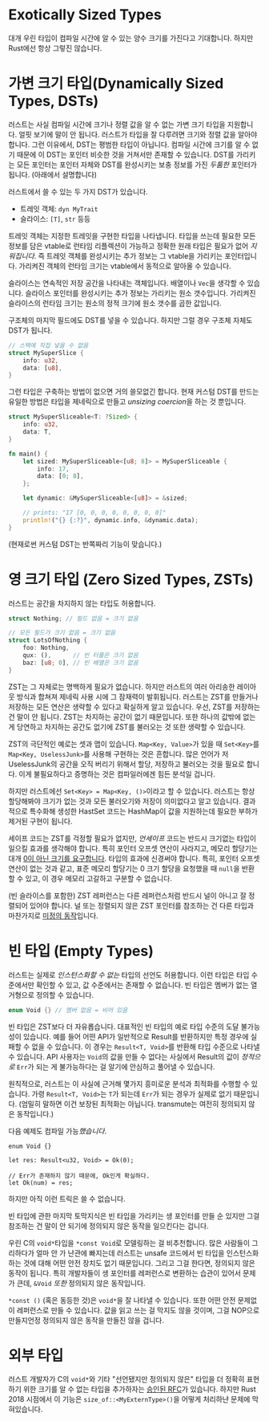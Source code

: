 # Exotically Sized Types

대개 우린 타입이 컴파일 시간에 알 수 있는 양수 크기를 가진다고 기대합니다.
하지만 Rust에선 항상 그렇진 않습니다.





# 가변 크기 타입(Dynamically Sized Types, DSTs)

러스트는 사실 컴파일 시간에 크기나 정렬 값을 알 수 없는 가변 크기 타입을
지원합니다. 얼핏 보기에 말이 안 됩니다. 러스트가 타입을 잘 다루려면 크기와
정렬 값을 알아야 합니다. 그런 이유에서, DST는 평범한 타입이 아닙니다.
컴파일 시간에 크기를 알 수 없기 때문에 이 DST는 포인터 비슷한 것을 거쳐서만
존재할 수 있습니다. DST를 가리키는 모든 포인터는 포인터 자체와
DST를 완성시키는 보충 정보를 가진 *두툼한* 포인터가 됩니다.
(아래에서 설명합니다)

러스트에서 쓸 수 있는 두 가지 DST가 있습니다.

* 트레잇 객체: `dyn MyTrait`
* 슬라이스: `[T]`, `str` 등등

트레잇 객체는 지정한 트레잇을 구현한 타입을 나타냅니다.
타입을 쓰는데 필요한 모든 정보를 담은 vtable로 런타임 리플렉션이 가능하고
정확한 원래 타입은 필요가 없어 *지워집니다*.
즉 트레잇 객체를 완성시키는 추가 정보는 그 vtable을 가리키는 포인터입니다.
가리켜진 객체의 런타임 크기는 vtable에서 동적으로 알아올 수 있습니다.

슬라이스는 연속적인 저장 공간을 나타내는 객체입니다. 배열이나 `Vec`을 생각할
수 있습니다. 슬라이스 포인터를 완성시키는 추가 정보는 가리키는 원소 갯수입니다.
가리켜진 슬라이스의 런타임 크기는 원소의 정적 크기에 원소 갯수를 곱한 값입니다.


구조체의 마지막 필드에도 DST를 넣을 수 있습니다. 하지만 그럴 경우 구조체
자체도 DST가 됩니다.

```rust
// 스택에 직접 넣을 수 없음
struct MySuperSlice {
    info: u32,
    data: [u8],
}
```

그런 타입은 구축하는 방법이 없으면 거의 쓸모없긴 합니다. 현재 커스텀 DST를
만드는 유일한 방법은 타입을 제네릭으로 만들고 *unsizing coercion*을 하는 것 뿐입니다.

```rust
struct MySuperSliceable<T: ?Sized> {
    info: u32,
    data: T,
}

fn main() {
    let sized: MySuperSliceable<[u8; 8]> = MySuperSliceable {
        info: 17,
        data: [0; 8],
    };

    let dynamic: &MySuperSliceable<[u8]> = &sized;

    // prints: "17 [0, 0, 0, 0, 0, 0, 0, 0]"
    println!("{} {:?}", dynamic.info, &dynamic.data);
}
```

(현재로썬 커스텀 DST는 반쪽짜리 기능이 맞습니다.)





# 영 크기 타입 (Zero Sized Types, ZSTs)

러스트는 공간을 차지하지 않는 타입도 허용합니다.

```rust
struct Nothing; // 필드 없음 = 크기 없음

// 모든 필드가 크기 없음 = 크기 없음
struct LotsOfNothing {
    foo: Nothing,
    qux: (),      // 빈 터플은 크기 없음
    baz: [u8; 0], // 빈 배열은 크기 없음
}
```

ZST는 그 자체로는 명백하게 필요가 없습니다. 하지만 러스트의 여러
아리송한 레이아웃 방식과 합쳐져 제네릭 사용 시에 그 잠재력이 발휘됩니다.
러스트는 ZST를 만들거나 저장하는 모든 연산은 생략할 수 있다고
확실하게 알고 있습니다. 우선, ZST를 저장하는 건 말이 안 됩니다.
ZST는 차지하는 공간이 없기 때문입니다. 또한 하나의 값밖에
없는 게 당연하고 차지하는 공간도 없기에 ZST를 불러오는 것
또한 생략할 수 있습니다.

ZST의 극단적인 예로는 셋과 맵이 있습니다. `Map<Key, Value>`가 있을 때
`Set<Key>`를 `Map<Key, UselessJunk>`를 사용해 구현하는 것은 흔합니다.
많은 언어가 저 UselessJunk의 공간을 오직 버리기 위해서 할당, 저장하고 불러오는
것을 필요로 합니다. 이게 불필요하다고 증명하는 것은 컴파일러에겐 힘든
분석일 겁니다.

하지만 러스트에선 `Set<Key> = Map<Key, ()>`이라고 할 수 있습니다. 러스트는
항상 할당해봐야 크기가 없는 것과 모든 불러오기와 저장이 의미없다고 알고
있습니다. 결과적으로 특수화해 생성한 HastSet 코드는 HashMap이 값을 지원하는데
필요한 부하가 제거된 구현이 됩니다.

세이프 코드는 ZST를 걱정할 필요가 없지만, *언세이프* 코드는 반드시 크기없는
타입이 일으킬 효과를 생각해야 합니다. 특히 포인터 오프셋 연산이 사라지고,
메모리 할당기는 대개 [0이 아닌 크기를 요구합니다][alloc].
타입의 효과에 신경써야 합니다. 특히, 포인터 오프셋 연산이 없는 것과 같고,
표준 메모리 할당기는 0 크기 할당을 요청했을 때 `null`을 반환할 수 있고,
이 경우 메모리 고갈하고 구분할 수 없습니다.

(빈 슬라이스를 포함한) ZST 레퍼런스는 다른 레퍼런스처럼 반드시 널이 아니고
잘 정렬되어 있어야 합니다. 널 또는 정렬되지 않은 ZST 포인터를 참조하는 건
다른 타입과 마찬가지로 [미정의 동작][ub]입니다.

[alloc]: https://doc.rust-lang.org/std/alloc/trait.GlobalAlloc.html#tymethod.alloc
[ub]: what-unsafe-does.html



# 빈 타입 (Empty Types)

러스트는 실제로 *인스턴스화할 수 없는* 타입의 선언도 허용합니다. 이런 타입은
타입 수준에서만 확인할 수 있고, 값 수준에서는 존재할 수 없습니다.
빈 타입은 멤버가 없는 열거형으로 정의할 수 있습니다.

```rust
enum Void {} // 멤버 없음 = 비어 있음
```

빈 타입은 ZST보다 더 자유롭습니다. 대표적인 빈 타입의 예로 타입 수준의
도달 불가능성이 있습니다. 예를 들어 어떤 API가 일반적으로 Result를
반환하지만 특정 경우에 실패할 수 없을 수 있습니다. 이 경우는
`Result<T, Void>`를 반환해 타입 수준으로 나타낼 수 있습니다.
API 사용자는 `Void`의 값을 만들 수 없다는 사실에서 Result의 값이
*정적으로* `Err`가 되는 게 불가능하다는 걸 알기에 안심하고 풀어낼 수 있습니다.

원칙적으로, 러스트는 이 사실에 근거해 몇가지 흥미로운 분석과 최적화를 수행할
수 있습니다. 가령 `Result<T, Void>`는 `T`가 되는데 `Err`가 되는 경우가
실제로 없기 때문입니다. (엄밀히 말하면 이건 보장된 최적화는 아닙니다.
transmute는 여전히 정의되지 않은 동작입니다.)

다음 예제도 컴파일 가능*했습니다*.

```rust,ignore
enum Void {}

let res: Result<u32, Void> = Ok(0);

// Err가 존재하지 않기 때문에, Ok인게 확실하다.
let Ok(num) = res;
```

하지만 아직 이런 트릭은 쓸 수 없습니다.

빈 타입에 관한 마지막 토막지식은 빈 타입을 가리키는 생 포인터를 만들 순
있지만 그걸 참조하는 건 말이 안 되기에 정의되지 않은 동작을 일으킨다는 겁니다.

우린 C의 `void*`타입을 `*const Void`로 모델링하는 걸 비추천합니다.
많은 사람들이 그리하다가 얼마 안 가 난관에 빠지는데 러스트는 unsafe
코드에서 빈 타입을 인스턴스화 하는 것에 대해 어떤 안전 장치도 없기 때문입니다.
그리고 그걸 한다면, 정의되지 않은 동작이 됩니다.
특히 개발자들이 생 포인터를 레퍼런스로 변환하는 습관이 있어서 문제가 큰데,
`&Void` *또한* 정의되지 않은 동작입니다.

`*const ()` (혹은 동등한 것)은 `void*`을 잘 나타낼 수 있습니다. 또한 어떤 안전
문제없이 레퍼런스로 만들 수 있습니다. 값을 읽고 쓰는 걸 막지도 않을 것이며,
그걸 NOP으로 만들지언정 정의되지 않은 동작을 만들진 않을 겁니다.





# 외부 타입

러스트 개발자가 C의 `void*`와 기타 "선언됐지만 정의되지 않은" 타입을
더 정확히 표현하기 위한 크기를 알 수 없는 타입을 추가하자는
[승인된 RFC][extern-types]가 있습니다. 하지만 Rust 2018 시점에서
이 기능은 `size_of::<MyExternType>()`을 어떻게 처리하냔 문제에 막혀있습니다.




[dst-issue]: https://github.com/rust-lang/rust/issues/26403
[extern-types]: https://github.com/rust-lang/rfcs/blob/master/text/1861-extern-types.md
